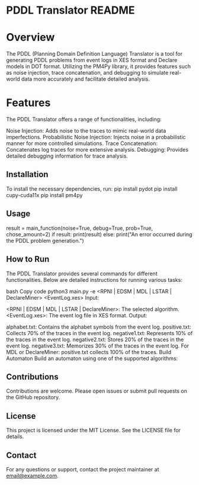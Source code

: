 # PDDL Translator README

# Overview

The PDDL (Planning Domain Definition Language) Translator is a tool for generating PDDL problems from event logs in XES format and Declare models in DOT format. Utilizing the PM4Py library, it provides features such as noise injection, trace concatenation, and debugging to simulate real-world data more accurately and facilitate detailed analysis.

# Features

The PDDL Translator offers a range of functionalities, including:

Noise Injection: Adds noise to the traces to mimic real-world data imperfections.
Probabilistic Noise Injection: Injects noise in a probabilistic manner for more controlled simulations.
Trace Concatenation: Concatenates log traces for more extensive analysis.
Debugging: Provides detailed debugging information for trace analysis.

## Installation

To install the necessary dependencies, run:
pip install pydot
pip install cupy-cuda11x
pip install pm4py

## Usage

result = main_function(noise=True, debug=True, prob=True, chose_amount=2)
if result:
    print(result)
else:
    print("An error occurred during the PDDL problem generation.")
    
## How to Run

The PDDL Translator provides several commands for different functionalities. Below are detailed instructions for running various tasks:


bash
Copy code
python3 main.py -e <RPNI | EDSM | MDL | LSTAR | DeclareMiner> <EventLog.xes>
Input:

<RPNI | EDSM | MDL | LSTAR | DeclareMiner>: The selected algorithm.
<EventLog.xes>: The event log file in XES format.
Output:

alphabet.txt: Contains the alphabet symbols from the event log.
positive.txt: Collects 70% of the traces in the event log.
negative1.txt: Represents 10% of the traces in the event log.
negative2.txt: Stores 20% of the traces in the event log.
negative3.txt: Memorizes 30% of the traces in the event log.
For MDL or DeclareMiner: positive.txt collects 100% of the traces.
Build Automaton
Build an automaton using one of the supported algorithms:

## Contributions 

Contributions are welcome. Please open issues or submit pull requests on the GitHub repository.

## License

This project is licensed under the MIT License. See the LICENSE file for details.

## Contact

For any questions or support, contact the project maintainer at email@example.com.
